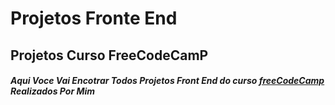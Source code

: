# Projetos Fronte End
## Projetos Curso FreeCodeCamP
##### Aqui Voce Vai Encotrar Todos Projetos Front End do curso [freeCodeCamp](https://www.freecodecamp.org/) Realizados Por Mim
